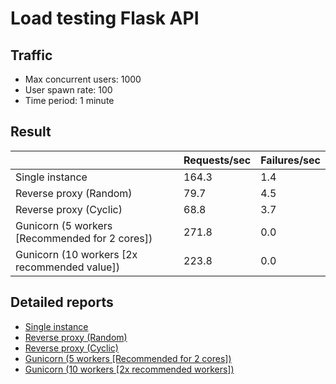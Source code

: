 # Load testing Flask API

## Traffic

- Max concurrent users: 1000
- User spawn rate: 100
- Time period: 1 minute
## Result

|                                                | Requests/sec | Failures/sec |
|------------------------------------------------|--------------|--------------|
| Single instance                                | 164.3        | 1.4          |
| Reverse proxy (Random)                         | 79.7         | 4.5          |
| Reverse proxy (Cyclic)                         | 68.8         | 3.7          |
| Gunicorn (5 workers [Recommended for 2 cores]) | 271.8        | 0.0          |
| Gunicorn (10 workers [2x recommended value])   | 223.8        | 0.0          |

## Detailed reports

- [Single instance](reports/single-instance.pdf)
- [Reverse proxy (Random)](reports/reverse-proxy-random.pdf)
- [Reverse proxy (Cyclic)](reports/reverse-proxy-cyclic.pdf)
- [Gunicorn (5 workers [Recommended for 2 cores])](reports/gunicorn-5w.pdf)
- [Gunicorn (10 workers [2x recommended workers])](reports/gunicorn-10w.pdf)

